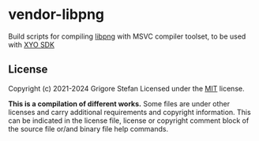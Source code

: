 # vendor-libpng
Build scripts for compiling [libpng](http://www.libpng.org/pub/png/libpng.html) with MSVC compiler toolset, to be used with [XYO SDK](https://github.com/g-stefan/xyo-sdk)

## License

Copyright (c) 2021-2024 Grigore Stefan
Licensed under the [MIT](LICENSE) license.

**This is a compilation of different works.**
Some files are under other licenses and carry additional requirements and copyright information.
This can be indicated in the license file, license or copyright comment block of the source file or/and binary file help commands.

